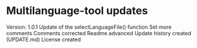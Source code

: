# Multilanguage-tool updates

Version: 1.0.1
Update of the selectLanguageFile() function
Set more comments
Comments corrected
Readme advanced
Update history created (UPDATE.md)
License created
